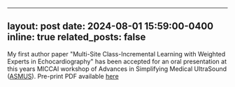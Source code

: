 
---
layout: post
date: 2024-08-01 15:59:00-0400
inline: true
related_posts: false
---

My first author paper "Multi-Site Class-Incremental Learning with Weighted Experts in Echocardiography" has been accepted for an oral presentation at this years MICCAI workshop of Advances in Simplifying Medical UltraSound ([ASMUS](https://miccai-ultrasound.github.io/#/asmus24)). Pre-print PDF available [here](https://arxiv.org/abs/2407.21577)

